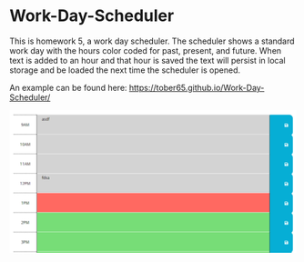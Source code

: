 # Work-Day-Scheduler
This is homework 5, a work day scheduler. The scheduler shows a standard work day with the hours color coded for past, present, and future. When text is added to an hour and that hour is saved the text will persist in local storage and be loaded the next time the scheduler is opened.

An example can be found here: https://tober65.github.io/Work-Day-Scheduler/

<img src="./images/word_day_scheduler_demo.png">

